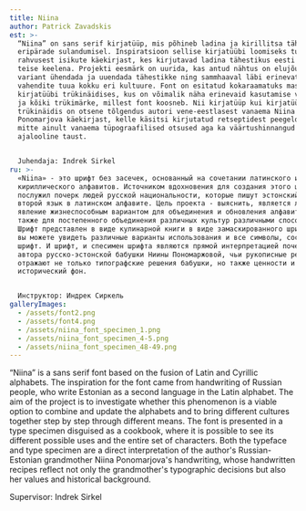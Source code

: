 ```yaml
---
title: Niina
author: Patrick Zavadskis
est: >-
  “Niina” on sans serif kirjatüüp, mis põhineb ladina ja kirillitsa tähestike
  eripärade sulandumisel. Inspiratsioon sellise kirjatüübi loomiseks tuli vene
  rahvusest isikute käekirjast, kes kirjutavad ladina tähestikus eesti keelt
  teise keelena. Projekti eesmärk on uurida, kas antud nähtus on elujõuline
  variant ühendada ja uuendada tähestikke ning sammhaaval läbi erinevate
  vahendite tuua kokku eri kultuure. Font on esitatud kokaraamatuks maskeerunud
  kirjatüübi trükinäidises, kus on võimalik näha erinevaid kasutamise võimalusi
  ja kõiki trükimärke, millest font koosneb. Nii kirjatüüp kui kirjatüübi
  trükinäidis on otsene tõlgendus autori vene-eestlasest vanaema Niina
  Ponomarjova käekirjast, kelle käsitsi kirjutatud retseptidest peegelduvad
  mitte ainult vanaema tüpograafilised otsused aga ka väärtushinnangud ja
  ajalooline taust.


  Juhendaja: Indrek Sirkel
ru: >-
  «Niina» - это шрифт без засечек, основанный на сочетании латинского и
  кириллического алфавитов. Источником вдохновения для создания этого шрифта
  послужил почерк людей русской национальности, которые пишут эстонский как
  второй язык в латинском алфавите. Цель проекта - выяснить, является ли это
  явление жизнеспособным вариантом для объединения и обновления алфавитов, а
  также для постепенного объединения различных культур различными способами.
  Шрифт представлен в виде кулинарной книги в виде замаскированного шрифта, где
  вы можете увидеть различные варианты использования и все символы, составляющие
  шрифт. И шрифт, и cпесимен шрифта являются прямой интерпретацией почерка
  автора русско-эстонской бабушки Ниины Пономаржовой, чьи рукописные рецепты
  отражают не только типографские решения бабушки, но также ценности и
  исторический фон.


  Инструктор: Индрек Сиркель
galleryImages:
  - /assets/font2.png
  - /assets/font4.png
  - /assets/niina_font_specimen_1.png
  - /assets/niina_font_specimen_4-5.png
  - /assets/niina_font_specimen_48-49.png
---
```

“Niina” is a sans serif font based on the fusion of Latin and Cyrillic alphabets. The inspiration for the font came from handwriting of Russian people, who write Estonian as a second language in the Latin alphabet. The aim of the project is to investigate whether this phenomenon is a viable option to combine and update the alphabets and to bring different cultures together step by step through different means. The font is presented in a type specimen disguised as a cookbook, where it is possible to see its different possible uses and the entire set of characters. Both the typeface and type specimen are a direct interpretation of the author's Russian-Estonian grandmother Niina Ponomarjova's handwriting, whose handwritten recipes reflect not only the grandmother's typographic decisions but also her values and historical background.

Supervisor: Indrek Sirkel